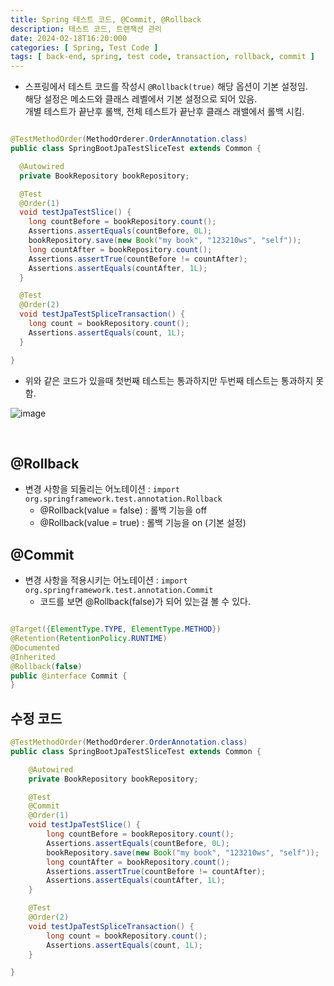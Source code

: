 ```yaml
---
title: Spring 테스트 코드, @Commit, @Rollback
description: 테스트 코드, 트랜잭션 관리
date: 2024-02-18T16:20:000
categories: [ Spring, Test Code ]
tags: [ back-end, spring, test code, transaction, rollback, commit ]
---
```


- 스프링에서 테스트 코드를 작성시 ```@Rollback(true)``` 해당 옵션이 기본 설정임. <br>
  해당 설정은 메소드와 클래스 레벨에서 기본 설정으로 되어 있음. <br>
  개별 테스트가 끝난후 롤백, 전체 테스트가 끝난후 클래스 래밸에서 롤백 시킴.

```java

@TestMethodOrder(MethodOrderer.OrderAnnotation.class)
public class SpringBootJpaTestSliceTest extends Common {

  @Autowired
  private BookRepository bookRepository;

  @Test
  @Order(1)
  void testJpaTestSlice() {
    long countBefore = bookRepository.count();
    Assertions.assertEquals(countBefore, 0L);
    bookRepository.save(new Book("my book", "123210ws", "self"));
    long countAfter = bookRepository.count();
    Assertions.assertTrue(countBefore != countAfter);
    Assertions.assertEquals(countAfter, 1L);
  }

  @Test
  @Order(2)
  void testJpaTestSpliceTransaction() {
    long count = bookRepository.count();
    Assertions.assertEquals(count, 1L);
  }

}
```

- 위와 같은 코드가 있을때 첫번째 테스트는 통과하지만 두번째 테스트는 통과하지 못함.

![image](https://github.com/AngryPig123/AngryPig123.github.io/assets/86225268/e32c2c30-4c2b-4513-b93d-8cd14a2d9c89)

<br>


<h2> @Rollback </h2>

- 변경 사항을 되돌리는 어노테이션 : ```import org.springframework.test.annotation.Rollback```
  - @Rollback(value = false) : 롤백 기능을 off
  - @Rollback(value = true) : 롤백 기능을 on (기본 설정)

<h2> @Commit </h2>

- 변경 사항을 적용시키는 어노테이션 : ```import org.springframework.test.annotation.Commit```
  - 코드를 보면 @Rollback(false)가 되어 있는걸 볼 수 있다.

```java

@Target({ElementType.TYPE, ElementType.METHOD})
@Retention(RetentionPolicy.RUNTIME)
@Documented
@Inherited
@Rollback(false)
public @interface Commit {
}
```

<h2> 수정 코드 </h2>

```java
@TestMethodOrder(MethodOrderer.OrderAnnotation.class)
public class SpringBootJpaTestSliceTest extends Common {

    @Autowired
    private BookRepository bookRepository;

    @Test
    @Commit
    @Order(1)
    void testJpaTestSlice() {
        long countBefore = bookRepository.count();
        Assertions.assertEquals(countBefore, 0L);
        bookRepository.save(new Book("my book", "123210ws", "self"));
        long countAfter = bookRepository.count();
        Assertions.assertTrue(countBefore != countAfter);
        Assertions.assertEquals(countAfter, 1L);
    }

    @Test
    @Order(2)
    void testJpaTestSpliceTransaction() {
        long count = bookRepository.count();
        Assertions.assertEquals(count, 1L);
    }

}
```
